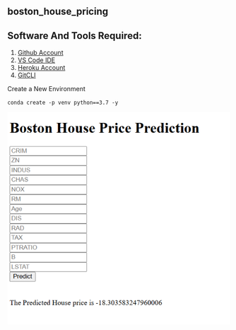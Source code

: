 ## boston_house_pricing

## Software And Tools Required:

1. [Github Account](https://github.com)
2. [VS Code IDE](https://code.visualstudio.com/)
3. [Heroku Account](https://heroku.com)
4. [GitCLI](https://git-scm.com/book/en/v2/Getting-Started-The-Command-Line)

Create a New Environment

```
conda create -p venv python==3.7 -y
```

![alt text](image.png)

